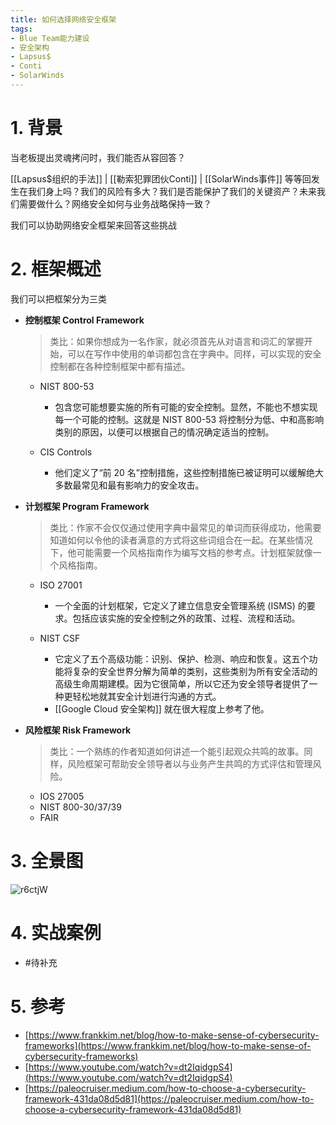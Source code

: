 ```yaml
---
title: 如何选择网络安全框架
tags:
- Blue Team能力建设
- 安全架构
- Lapsus$
- Conti
- SolarWinds
---
```


# 1. 背景
当老板提出灵魂拷问时，我们能否从容回答？

[[Lapsus$组织的手法]] | [[勒索犯罪团伙Conti]] | [[SolarWinds事件]] 等等回发生在我们身上吗？我们的风险有多大？我们是否能保护了我们的关键资产？未来我们需要做什么？网络安全如何与业务战略保持一致？

我们可以协助网络安全框架来回答这些挑战

# 2. 框架概述
我们可以把框架分为三类
- **控制框架 Control Framework**
  > 类比：如果你想成为一名作家，就必须首先从对语言和词汇的掌握开始，可以在写作中使用的单词都包含在字典中。同样，可以实现的安全控制都在各种控制框架中都有描述。
  
  - NIST 800-53
    - 包含您可能想要实施的所有可能的安全控制。显然，不能也不想实现每一个可能的控制。这就是 NIST 800-53 将控制分为低、中和高影响类别的原因，以便可以根据自己的情况确定适当的控制。
    
  - CIS Controls
    - 他们定义了“前 20 名”控制措施，这些控制措施已被证明可以缓解绝大多数最常见和最有影响力的安全攻击。
- **计划框架 Program Framework**
  > 类比：作家不会仅仅通过使用字典中最常见的单词而获得成功，他需要知道如何以令他的读者满意的方式将这些词组合在一起。在某些情况下，他可能需要一个风格指南作为编写文档的参考点。计划框架就像一个风格指南。

  - ISO 27001
    - 一个全面的计划框架，它定义了建立信息安全管理系统 (ISMS) 的要求。包括应该实施的安全控制之外的政策、过程、流程和活动。

  - NIST CSF
    - 它定义了五个高级功能：识别、保护、检测、响应和恢复。这五个功能将复杂的安全世界分解为简单的类别，这些类别为所有安全活动的高级生命周期建模。因为它很简单，所以它还为安全领导者提供了一种更轻松地就其安全计划进行沟通的方式。
    - [[Google Cloud 安全架构]] 就在很大程度上参考了他。

- **风险框架 Risk Framework**
  > 类比：一个熟练的作者知道如何讲述一个能引起观众共鸣的故事。同样，风险框架可帮助安全领导者以与业务产生共鸣的方式评估和管理风险。

  - IOS 27005
  - NIST 800-30/37/39
  - FAIR

# 3. 全景图
![r6ctjW](https://cdn.jsdelivr.net/gh/MarsAuthority/sec_pic@master/uPic/2023-01/r6ctjW.jpg)

# 4. 实战案例
- #待补充

# 5. 参考
- [https://www.frankkim.net/blog/how-to-make-sense-of-cybersecurity-frameworks](https://www.frankkim.net/blog/how-to-make-sense-of-cybersecurity-frameworks)
- [https://www.youtube.com/watch?v=dt2IqidgpS4](https://www.youtube.com/watch?v=dt2IqidgpS4)
- [https://paleocruiser.medium.com/how-to-choose-a-cybersecurity-framework-431da08d5d81](https://paleocruiser.medium.com/how-to-choose-a-cybersecurity-framework-431da08d5d81)